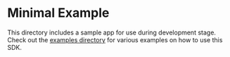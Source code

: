 # Minimal Example

This directory includes a sample app for use during development stage. Check out
the [examples directory] for various examples on how to use this SDK.

[examples directory]: https://github.com/trytouca/trytouca/tree/main/examples
